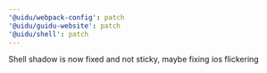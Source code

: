 ```yaml
---
'@uidu/webpack-config': patch
'@uidu/guidu-website': patch
'@uidu/shell': patch
---
```


Shell shadow is now fixed and not sticky, maybe fixing ios flickering
